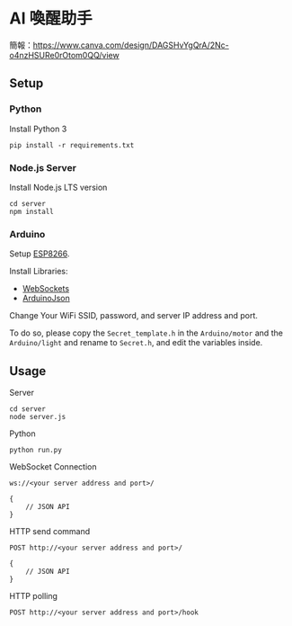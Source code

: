 # AI 喚醒助手

簡報：https://www.canva.com/design/DAGSHvYgQrA/2Nc-o4nzHSURe0rOtom0QQ/view

## Setup

### Python

Install Python 3
```
pip install -r requirements.txt
```

### Node.js Server

Install Node.js LTS version
```
cd server
npm install
```

### Arduino

Setup [ESP8266](https://github.com/esp8266/Arduino).

Install Libraries:
- [WebSockets](https://github.com/Links2004/arduinoWebSockets)
- [ArduinoJson](https://arduinojson.org/?utm_source=meta&utm_medium=library.properties)

Change Your WiFi SSID, password, and server IP address and port.

To do so, please copy the `Secret_template.h` in the `Arduino/motor` and the `Arduino/light` and rename to `Secret.h`, and edit the variables inside.


## Usage

Server
```
cd server
node server.js
```

Python
```
python run.py
```

WebSocket Connection
```
ws://<your server address and port>/

{
	// JSON API
}
```

HTTP send command
```
POST http://<your server address and port>/

{
	// JSON API
}
```

HTTP polling
```
POST http://<your server address and port>/hook
```